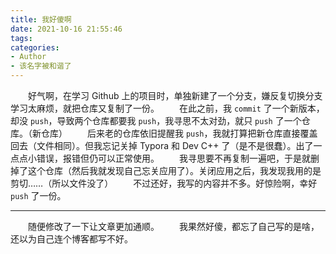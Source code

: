 ```yaml
---
title: 我好傻啊
date: 2021-10-16 21:55:46
tags: 
categories:
- Author
- 该名字被和谐了
---
```


&emsp;&emsp;好气啊，在学习 Github 上的项目时，单独新建了一个分支，嫌反复切换分支学习太麻烦，就把仓库又复制了一份。
&emsp;&emsp;在此之前，我 `commit` 了一个新版本，却没 `push`，导致两个仓库都要我 `push`，我寻思不太对劲，就只 `push` 了一个仓库。（新仓库）
&emsp;&emsp;后来老的仓库依旧提醒我 `push`，我就打算把新仓库直接覆盖回去（文件相同）。但我忘记关掉 Typora 和 Dev C++ 了（是不是很蠢）。出了一点点小错误，报错但仍可以正常使用。
&emsp;&emsp;我寻思要不再复制一遍吧，于是就删掉了这个仓库（然后我就发现自己忘关应用了）。关闭应用之后，我发现我用的是剪切……（所以文件没了）
&emsp;&emsp;不过还好，我写的内容并不多。好惊险啊，幸好 `push` 了一份。

---

&emsp;&emsp;随便修改了一下让文章更加通顺。
&emsp;&emsp;我果然好傻，都忘了自己写的是啥，还以为自己连个博客都写不好。

